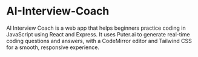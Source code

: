 # AI-Interview-Coach
AI Interview Coach is a web app that helps beginners practice coding in JavaScript using React and Express. It uses Puter.ai to generate real-time coding questions and answers, with a CodeMirror editor and Tailwind CSS for a smooth, responsive experience.
